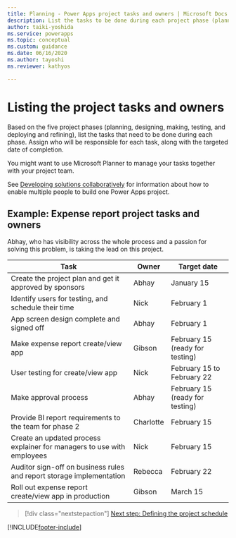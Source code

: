 ```yaml
---
title: Planning - Power Apps project tasks and owners | Microsoft Docs
description: List the tasks to be done during each project phase (planning, designing, making, testing, and deploying and refining) and who will be responsible for each task.
author: taiki-yoshida
ms.service: powerapps
ms.topic: conceptual
ms.custom: guidance
ms.date: 06/16/2020
ms.author: tayoshi
ms.reviewer: kathyos

---
```


# Listing the project tasks and owners

Based on the five project phases (planning, designing, making, testing, and deploying and refining),
list the tasks that need to be done during each phase. Assign who will be
responsible for each task, along with the targeted date of completion.

You might want to use Microsoft Planner to manage your tasks together with your
project team.

See [Developing solutions collaboratively](making-phase.md#developing-solutions-collaboratively) for information about how to enable
multiple people to build one Power Apps project.

## Example: Expense report project tasks and owners

Abhay, who has visibility across the whole process and a passion for
solving this problem, is taking the lead on this project.

| Task                                                                    | Owner     | Target date                     |
|-------------------------------------------------------------------------|-----------|---------------------------------|
| Create the project plan and get it approved by sponsors                 | Abhay     | January 15                      |
| Identify users for testing, and schedule their time                     | Nick      | February 1                      |
| App screen design complete and signed off                               | Abhay     | February 1                      |
| Make expense report create/view app                                     | Gibson    | February 15 (ready for testing) |
| User testing for create/view app                                        | Nick      | February 15 to February 22      |
| Make approval process                                                   | Abhay     | February 15 (ready for testing) |
| Provide BI report requirements to the team for phase 2                  | Charlotte | February 15                     |
| Create an updated process explainer for managers to use with employees  | Nick      | February 15                     |
| Auditor sign-off on business rules and report storage implementation    | Rebecca   | February 22                     |
| Roll out expense report create/view app in production                   | Gibson    | March 15                        |

> [!div class="nextstepaction"]
> [Next step: Defining the project schedule](defining-project-schedule.md)


[!INCLUDE[footer-include](../../includes/footer-banner.md)]